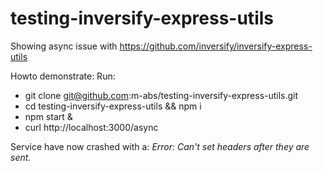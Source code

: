 # testing-inversify-express-utils

Showing async issue with https://github.com/inversify/inversify-express-utils

Howto demonstrate:
Run:
* git clone git@github.com:m-abs/testing-inversify-express-utils.git
* cd testing-inversify-express-utils && npm i
* npm start &
* curl http://localhost:3000/async

Service have now crashed with a: *Error: Can't set headers after they are sent.*
